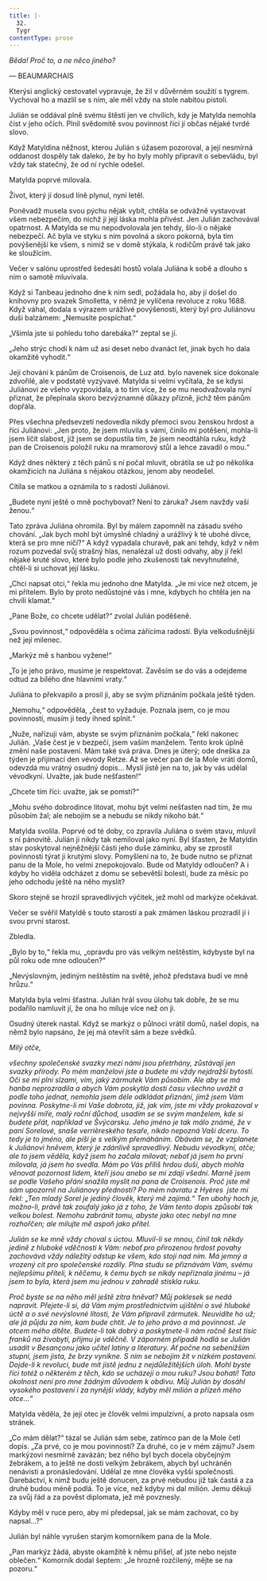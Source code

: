```yaml
---
title: |-
  32.
  Tygr
contentType: prose
---
```


_Běda! Proč to, a ne něco jiného?_

— BEAUMARCHAIS

Kterýsi anglický cestovatel vypravuje, že žil v důvěrném soužití s tygrem. Vychoval ho a mazlil se s ním, ale měl vždy na stole nabitou pistoli.

Julián se oddával plně svému štěstí jen ve chvílích, kdy je Matylda nemohla číst v jeho očích. Plnil svědomitě svou povinnost říci jí občas nějaké tvrdé slovo.

Když Matyldina něžnost, kterou Julián s úžasem pozoroval, a její nesmírná oddanost dospěly tak daleko, že by ho byly mohly připravit o sebevládu, byl vždy tak statečný, že od ní rychle odešel.

Matylda poprvé milovala.

Život, který jí dosud líně plynul, nyní letěl.

Poněvadž musela svou pýchu nějak vybít, chtěla se odvážně vystavovat všem nebezpečím, do nichž ji její láska mohla přivést. Jen Julián zachovával opatrnost. A Matylda se mu nepodvolovala jen tehdy, šlo-li o nějaké nebezpečí. Ač byla ve styku s ním povolná a skoro pokorná, byla tím povýšenější ke všem, s nimiž se v domě stýkala, k rodičům právě tak jako ke sloužícím.

Večer v salónu uprostřed šedesáti hostů volala Juliána k sobě a dlouho s ním o samotě mluvívala.

Když si Tanbeau jednoho dne k nim sedl, požádala ho, aby jí došel do knihovny pro svazek Smolletta, v němž je vylíčena revoluce z roku 1688. Když váhal, dodala s výrazem urážlivé povýšenosti, který byl pro Juliánovu duši balzámem: „Nemusíte pospíchat.“

„Všimla jste si pohledu toho darebáka?“ zeptal se jí.

„Jeho strýc chodí k nám už asi deset nebo dvanáct let, jinak bych ho dala okamžitě vyhodit.“

Její chování k pánům de Croisenois, de Luz atd. bylo navenek sice dokonale zdvořilé, ale v podstatě vyzývavé. Matylda si velmi vyčítala, že se kdysi Juliánovi ze všeho vyzpovídala, a to tím více, že se mu neodvažovala nyní přiznat, že přepínala skoro bezvýznamné důkazy přízně, jichž těm pánům dopřála.

Přes všechna předsevzetí nedovedla nikdy přemoci svou ženskou hrdost a říci Juliánovi: „Jen proto, že jsem mluvila s vámi, činilo mi potěšení, mohla-li jsem líčit slabost, jíž jsem se dopustila tím, že jsem neodtáhla ruku, když pan de Croisenois položil ruku na mramorový stůl a lehce zavadil o mou.“

Když dnes některý z těch pánů s ní počal mluvit, obrátila se už po několika okamžicích na Juliána s nějakou otázkou, jenom aby neodešel.

Cítila se matkou a oznámila to s radostí Juliánovi.

„Budete nyní ještě o mně pochybovat? Není to záruka? Jsem navždy vaší ženou.“

Tato zpráva Juliána ohromila. Byl by málem zapomněl na zásadu svého chování. „Jak bych mohl být úmyslně chladný a urážlivý k té ubohé dívce, která se pro mne ničí?“ A když vypadala churavě, pak ani tehdy, když v něm rozum pozvedal svůj strašný hlas, nenalézal už dosti odvahy, aby jí řekl nějaké kruté slovo, které bylo podle jeho zkušenosti tak nevyhnutelné, chtěl-li si uchovat její lásku.

„Chci napsat otci,“ řekla mu jednoho dne Matylda. „Je mi více než otcem, je mi přítelem. Bylo by proto nedůstojné vás i mne, kdybych ho chtěla jen na chvíli klamat.“

„Pane Bože, co chcete udělat?“ zvolal Julián poděšeně.

„Svou povinnost,“ odpověděla s očima zářícíma radostí. Byla velkodušnější než její milenec.

„Markýz mě s hanbou vyžene!“

„To je jeho právo, musíme je respektovat. Zavěsím se do vás a odejdeme odtud za bílého dne hlavními vraty.“

Juliána to překvapilo a prosil ji, aby se svým přiznáním počkala ještě týden.

„Nemohu,“ odpověděla, „čest to vyžaduje. Poznala jsem, co je mou povinností, musím ji tedy ihned splnit.“

„Nuže, nařizuji vám, abyste se svým přiznáním počkala,“ řekl nakonec Julián. „Vaše čest je v bezpečí, jsem vaším manželem. Tento krok úplně změní naše postavení. Mám také svá práva. Dnes je úterý; ode dneška za týden je přijímací den vévody Retze. Až se večer pan de la Mole vrátí domů, odevzdá mu vrátný osudný dopis… Myslí jistě jen na to, jak by vás udělal vévodkyní. Uvažte, jak bude nešťasten!“

„Chcete tím říci: uvažte, jak se pomstí?“

„Mohu svého dobrodince litovat, mohu být velmi nešťasten nad tím, že mu působím žal; ale nebojím se a nebudu se nikdy nikoho bát.“

Matylda svolila. Poprvé od té doby, co zpravila Juliána o svém stavu, mluvil s ní pánovitě. Julián ji nikdy tak nemiloval jako nyní. Byl šťasten, že Matyldin stav poskytoval nejněžnější části jeho duše záminku, aby se zprostil povinnosti týrat ji krutými slovy. Pomyšlení na to, že bude nutno se přiznat panu de la Mole, ho velmi znepokojovalo. Bude od Matyldy odloučen? A i kdyby ho viděla odcházet z domu se sebevětší bolestí, bude za měsíc po jeho odchodu ještě na něho myslit?

Skoro stejně se hrozil spravedlivých výčitek, jež mohl od markýze očekávat.

Večer se svěřil Matyldě s touto starostí a pak zmámen láskou prozradil jí i svou první starost.

Zbledla.

„Bylo by to,“ řekla mu, „opravdu pro vás velkým neštěstím, kdybyste byl na půl roku ode mne odloučen?“

„Nevýslovným, jediným neštěstím na světě, jehož představa budí ve mně hrůzu.“

Matylda byla velmi šťastna. Julián hrál svou úlohu tak dobře, že se mu podařilo namluvit jí, že ona ho miluje více než on ji.

Osudný úterek nastal. Když se markýz o půlnoci vrátil domů, našel dopis, na němž bylo napsáno, že jej má otevřít sám a beze svědků.

_Milý otče,_

_všechny společenské svazky mezi námi jsou přetrhány, zůstávají jen svazky přírody. Po mém manželovi jste a budete mi vždy nejdražší bytostí. Oči se mi plní slzami, vím, jaký zármutek Vám působím. Ale aby se má hanba neprozradila a abych Vám poskytla dosti času všechno uvážit a podle toho jednat, nemohla jsem déle odkládat přiznání, jímž jsem Vám povinna. Poskytne-li mi Vaše dobrota, již, jak vím, jste mi vždy prokazoval v nejvyšší míře, malý roční důchod, usadím se se svým manželem, kde si budete přát, například ve Švýcarsku. Jeho jméno je tak málo známé, že v paní Sorelové, snaše verrièreského tesaře, nikdo nepozná Vaši dceru. To tedy je to jméno, ale píši je s velkým přemáháním. Obávám se, že vzplanete k Juliánovi hněvem, který je zdánlivě spravedlivý. Nebudu vévodkyní, otče; ale to jsem věděla, když jsem ho začala milovat; neboť já jsem ho první milovala, já jsem ho svedla. Mám po Vás příliš hrdou duši, abych mohla věnovat pozornost lidem, kteří jsou anebo se mi zdají všední. Marně jsem se podle Vašeho přání snažila myslit na pana de Croisenois. Proč jste mě sám upozornil na Juliánovy přednosti? Po mém návratu z Hyères  jste mi řekl: „Ten mladý Sorel je jediný člověk, který mě zajímá.“ Ten ubohý hoch je, možno-li, právě tak zoufalý jako já z toho, že Vám tento dopis způsobí tak velkou bolest. Nemohu zabránit tomu, abyste jako otec nebyl na mne rozhořčen; ale milujte mě aspoň jako přítel._

_Julián se ke mně vždy choval s úctou. Mluvil-li se mnou, činil tak někdy jedině z hluboké vděčnosti k Vám: neboť pro přirozenou hrdost povahy zachovává vždy náležitý odstup ke všem, kdo stojí nad ním. Má jemný a vrozený cit pro společenské rozdíly. Plna studu se přiznávám Vám, svému nejlepšímu příteli, k něčemu, k čemu bych se nikdy nepřiznala jinému – já jsem to byla, která jsem mu jednou v zahradě stiskla ruku._

_Proč byste se na něho měl ještě zítra hněvat? Můj poklesek se nedá napravit. Přejete-li si, dá Vám mým prostřednictvím ujištění o své hluboké úctě a o své nevýslovné lítosti, že Vám připravil zármutek. Neuvidíte ho už; ale já půjdu za ním, kam bude chtít. Je to jeho právo a má povinnost. Je otcem mého dítěte. Budete-li tak dobrý a poskytnete-li nám ročně šest tisíc franků na živobytí, přijmu je vděčně. V záporném případě hodlá se Julián usadit v Besançonu jako učitel latiny a literatury. Ať počne na sebenižším stupni, jsem jista, že brzy vynikne. S ním se nebojím žít v nízkém postavení. Dojde-li k revoluci, bude mít jistě jednu z nejdůležitějších úloh. Mohl byste říci totéž o některém z těch, kdo se ucházejí o mou ruku? Jsou bohatí! Tato okolnost není pro mne žádným důvodem k obdivu. Můj Julián by dosáhl vysokého postavení i za nynější vlády, kdyby měl milión a přízeň mého otce…“_

  

Matylda věděla, že její otec je člověk velmi impulzívní, a proto napsala osm stránek.

„Co mám dělat?“ tázal se Julián sám sebe, zatímco pan de la Mole četl dopis. „Za prvé, co je mou povinností? Za druhé, co je v mém zájmu? Jsem markýzovi nesmírně zavázán; bez něho byl bych docela obyčejným žebrákem, a to ještě ne dosti velkým žebrákem, abych byl uchráněn nenávisti a pronásledování. Udělal ze mne člověka vyšší společnosti. Darebáctví, k nimž budu ještě donucen, za prvé nebudou již tak častá a za druhé budou méně podlá. To je více, než kdyby mi dal milión. Jemu děkuji za svůj řád a za pověst diplomata, jež mě povznesly.

Kdyby měl v ruce pero, aby mi předepsal, jak se mám zachovat, co by napsal…?“

Julián byl náhle vyrušen starým komorníkem pana de la Mole.

„Pan markýz žádá, abyste okamžitě k němu přišel, ať jste nebo nejste oblečen.“ Komorník dodal šeptem: „Je hrozně rozčilený, mějte se na pozoru.“
